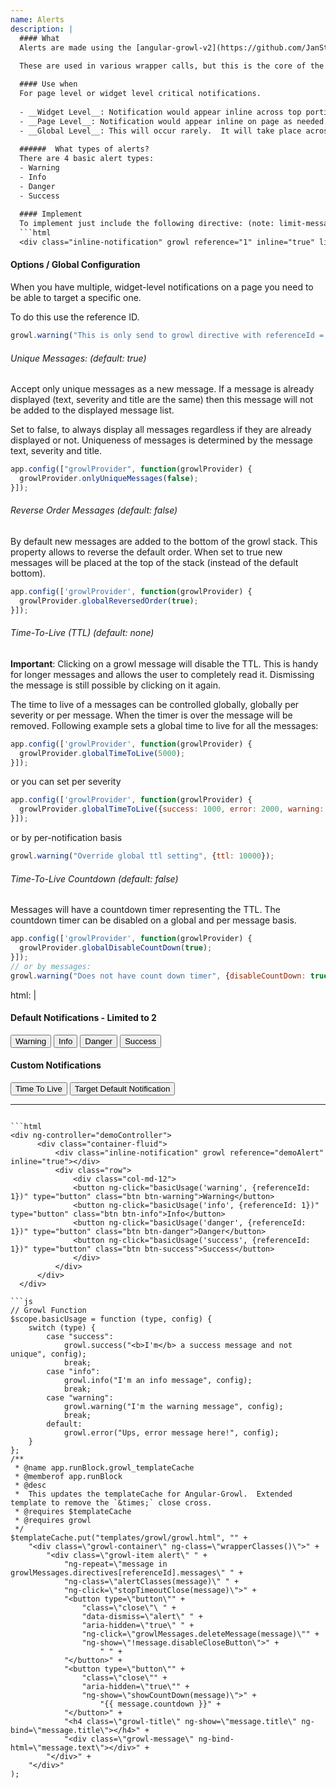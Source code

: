 ```yaml
---
name: Alerts
description: |
  #### What
  Alerts are made using the [angular-growl-v2](https://github.com/JanStevens/angular-growl-2) library.  
  
  These are used in various wrapper calls, but this is the core of the both widget level and page level notifications.

  #### Use when
  For page level or widget level critical notifications.
  
  - __Widget Level__: Notification would appear inline across top portion of widget normally.  
  - __Page Level__: Notification would appear inline on page as needed.  It should be obvious as to what the notification is for; so it should be in a related, visible area. (Knowledge Base is a good example of inline page notifications.)
  - __Global Level__: This will occur rarely.  It will take place across the top of the page; as seen in Licensing.
  
  ######  What types of alerts?
  There are 4 basic alert types:
  - Warning
  - Info
  - Danger
  - Success
  
  #### Implement
  To implement just include the following directive: (note: limit-messages is optional, as is inline)
  ```html
  <div class="inline-notification" growl reference="1" inline="true" limit-messages="XXX"></div>
  ```
  
  #### Options /  Global Configuration
  When you have multiple, widget-level notifications on a page you need to be able to target a specific one.
  
  To do this use the reference ID.
  ```js
  growl.warning("This is only send to growl directive with referenceId = 1", {referenceId: 1});
  ```
  
  ###### Unique Messages: (default: true)
  Accept only unique messages as a new message. If a message is already displayed (text, severity and title are the same) then this message will not be added to the displayed message list.
   
   Set to false, to always display all messages regardless if they are already displayed or not. Uniqueness of messages is determined by the message text, severity and title.
 
  ```js
  app.config(["growlProvider", function(growlProvider) {
    growlProvider.onlyUniqueMessages(false);
  }]);
  ```
  ###### Reverse Order Messages (default: false)
  By default new messages are added to the bottom of the growl stack. This property allows to reverse the default order. When set to true new messages will be placed at the top of the stack (instead of the default bottom).
  
  ```js
  app.config(['growlProvider', function(growlProvider) {
    growlProvider.globalReversedOrder(true);
  }]);
  ```
  ###### Time-To-Live (TTL) (default: none)
  __Important__: Clicking on a growl message will disable the TTL. This is handy for longer messages and allows the user to completely read it. Dismissing the message is still possible by clicking on it again.
  
  The time to live of a messages can be controlled globally, globally per severity or per message. When the timer is over the message will be removed. Following example sets a global time to live for all the messages:
  
  ```js
  app.config(['growlProvider', function(growlProvider) {
    growlProvider.globalTimeToLive(5000);
  }]);
  ```
  or you can set per severity
  
  ```js
  app.config(['growlProvider', function(growlProvider) {
    growlProvider.globalTimeToLive({success: 1000, error: 2000, warning: 3000, info: 4000});
  }]);
  ```
  
  or by per-notification basis
  
  ```js
  growl.warning("Override global ttl setting", {ttl: 10000});
  ```
  
  ###### Time-To-Live Countdown (default: false)
  Messages will have a countdown timer representing the TTL. The countdown timer can be disabled on a global and per message basis.
  
  ```js
  app.config(['growlProvider', function(growlProvider) {
    growlProvider.globalDisableCountDown(true);
  }]);
  // or by messages:
  growl.warning("Does not have count down timer", {disableCountDown: true});
  ```
  
html: |
  <div ng-controller="demoController">
      <h4>Default Notifications - Limited to 2</h4>
      <div class="container-fluid">
          <div class="inline-notification" growl reference="1" inline="true" limit-messages="2"></div>
          <div class="btn-group" role="group">
              <button ng-click="basicUsage('warning', {referenceId: 1})" type="button" class="btn btn-warning">Warning</button>
              <button ng-click="basicUsage('info', {referenceId: 1})" type="button" class="btn btn-info">Info</button>
              <button ng-click="basicUsage('danger', {referenceId: 1})" type="button" class="btn btn-danger">Danger</button>
              <button ng-click="basicUsage('success', {referenceId: 1})" type="button" class="btn btn-success">Success</button>
          </div>
      </div>
      <h4>Custom Notifications</h4>
      <div class="container-fluid">
          <div class="inline-notification" growl reference="2" inline="true"></div>
          <div class="btn-group" role="group">
              <button ng-click="basicUsage('warning', {referenceId: 2, ttl: 10000, disableCountDown: false})" type="button" class="btn btn-warning">Time To Live</button>
              <button ng-click="basicUsage('info', {referenceId: 1})" type="button" class="btn btn-info">Target Default Notification</button>
          </div>
      </div>
  </div>


---
```

```html
<div ng-controller="demoController">
      <div class="container-fluid">
          <div class="inline-notification" growl reference="demoAlert" inline="true"></div>
          <div class="row">
              <div class="col-md-12">
              <button ng-click="basicUsage('warning', {referenceId: 1})" type="button" class="btn btn-warning">Warning</button>
              <button ng-click="basicUsage('info', {referenceId: 1})" type="button" class="btn btn-info">Info</button>
              <button ng-click="basicUsage('danger', {referenceId: 1})" type="button" class="btn btn-danger">Danger</button>
              <button ng-click="basicUsage('success', {referenceId: 1})" type="button" class="btn btn-success">Success</button>
              </div>
          </div>
      </div>
  </div>

```js
// Growl Function
$scope.basicUsage = function (type, config) {
    switch (type) {
        case "success":
            growl.success("<b>I'm</b> a success message and not unique", config);
            break;
        case "info":
            growl.info("I'm an info message", config);
            break;
        case "warning":
            growl.warning("I'm the warning message", config);
            break;
        default:
            growl.error("Ups, error message here!", config);
    }
};
/**
 * @name app.runBlock.growl_templateCache
 * @memberof app.runBlock
 * @desc
 *  This updates the templateCache for Angular-Growl.  Extended template to remove the `&times;` close cross.
 * @requires $templateCache
 * @requires growl
 */
$templateCache.put("templates/growl/growl.html", "" +
    "<div class=\"growl-container\" ng-class=\"wrapperClasses()\">" +
        "<div class=\"growl-item alert\" " +
            "ng-repeat=\"message in growlMessages.directives[referenceId].messages\" " +
            "ng-class=\"alertClasses(message)\" " +
            "ng-click=\"stopTimeoutClose(message)\">" +
            "<button type=\"button\"" +
                "class=\"close\"\ " +
                "data-dismiss=\"alert\" " +
                "aria-hidden=\"true\" " +
                "ng-click=\"growlMessages.deleteMessage(message)\"" +
                "ng-show=\"!message.disableCloseButton\">" +
                    " " +
            "</button>" +
            "<button type=\"button\"" +
                "class=\"close\"" +
                "aria-hidden=\"true\"" +
                "ng-show=\"showCountDown(message)\">" +
                    "{{ message.countdown }}" +
            "</button>" +
            "<h4 class=\"growl-title\" ng-show=\"message.title\" ng-bind=\"message.title\"></h4>" +
            "<div class=\"growl-message\" ng-bind-html=\"message.text\"></div>" +
        "</div>" +
    "</div>"
);
